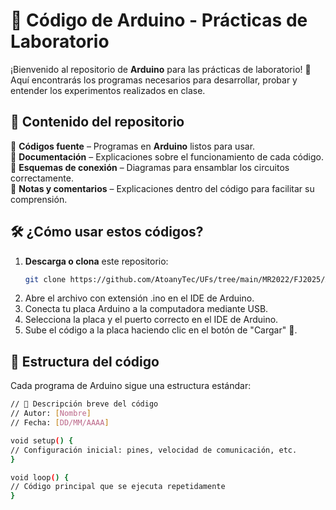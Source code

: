 # 🤖 Código de Arduino - Prácticas de Laboratorio  

¡Bienvenido al repositorio de **Arduino** para las prácticas de laboratorio! 🚀 Aquí encontrarás los programas necesarios para desarrollar, probar y entender los experimentos realizados en clase.  

## 📌 Contenido del repositorio  
🔹 **Códigos fuente** – Programas en **Arduino** listos para usar.  
🔹 **Documentación** – Explicaciones sobre el funcionamiento de cada código.  
🔹 **Esquemas de conexión** – Diagramas para ensamblar los circuitos correctamente.  
🔹 **Notas y comentarios** – Explicaciones dentro del código para facilitar su comprensión.  

## 🛠️ ¿Cómo usar estos códigos?  
1. **Descarga o clona** este repositorio:  
   ```bash
   git clone https://github.com/AtoanyTec/UFs/tree/main/MR2022/FJ2025/Arduino

2. Abre el archivo con extensión .ino en el IDE de Arduino.
3. Conecta tu placa Arduino a la computadora mediante USB.
4. Selecciona la placa y el puerto correcto en el IDE de Arduino.
5. Sube el código a la placa haciendo clic en el botón de "Cargar" 🚀.

## 📜 Estructura del código
Cada programa de Arduino sigue una estructura estándar:
   ```bash
// 📌 Descripción breve del código
// Autor: [Nombre]
// Fecha: [DD/MM/AAAA]

void setup() {
  // Configuración inicial: pines, velocidad de comunicación, etc.
}

void loop() {
  // Código principal que se ejecuta repetidamente
}
